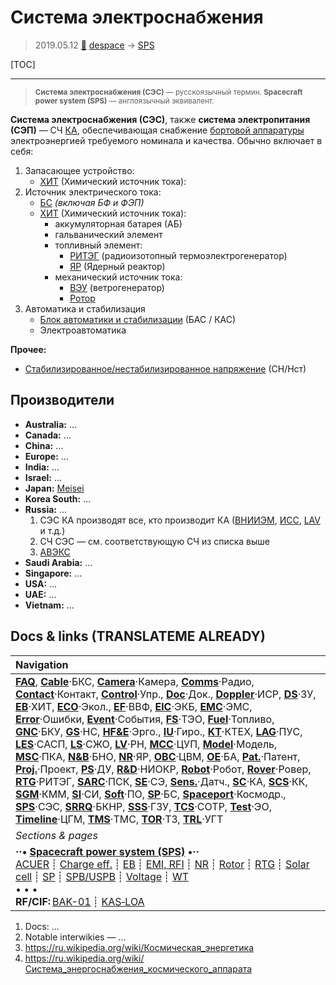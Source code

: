 # Система электроснабжения
> 2019.05.12 [🚀](../index/index.md) [despace](index.md) → [SPS](sps.md)

[TOC]

---

> <small>**Система электроснабжения (СЭС)** — русскоязычный термин. **Spacecraft power system (SPS)** — англоязычный эквивалент.</small>

**Система электроснабжения (СЭС)**, также **система электропитания (СЭП)** — СЧ [КА](sc.md), обеспечивающая снабжение [бортовой аппаратуры](oe.md) электроэнергией требуемого номинала и качества. Обычно включает в себя:

   1. Запасающее устройство:
      - [ХИТ](eb.md) (Химический источник тока):
   1. Источник электрического тока:
      - [БС](sp.md) *(включая БФ и ФЭП)*
      - [ХИТ](eb.md) (Химический источник тока):
         - аккумуляторная батарея (АБ)
         - гальванический элемент
         - топливный элемент:
            - [РИТЭГ](rtg.md) (радиоизотопный термоэлектрогенератор)
            - [ЯР](nr.md) (Ядерный реактор)
         - механический источник тока:
            - [ВЭУ](wt.md) (ветрогенератор)
            - [Ротор](rotor.md)
   1. Автоматика и стабилизация
      - [Блок автоматики и стабилизации](acuer.md) (БАС / КАС)
      - Электроавтоматика

**Прочее:**

   - [Стабилизированное/нестабилизированное напряжение](voltage.md) (СН/Нст)



## Производители

   - **Australia:** …
   - **Canada:** …
   - **China:** …
   - **Europe:** …
   - **India:** …
   - **Israel:** …
   - **Japan:** [Meisei](zz_meisei.md)
   - **Korea South:** …
   - **Russia:** …
      1. СЭС КА производят все, кто производит КА ([ВНИИЭМ](zz_vniiem.md), [ИСС](zz_iss_r.md), [LAV](zz_lav.md) и т.д.)
      1. СЧ СЭС — см. соответствующую СЧ из списка выше
      1. [АВЭКС](zz_aveks.md)
   - **Saudi Arabia:** …
   - **Singapore:** …
   - **USA:** …
   - **UAE:** …
   - **Vietnam:** …



<p style="page-break-after:always"> </p>

## Docs & links (TRANSLATEME ALREADY)
|Navigation|
|:--|
|**[FAQ](faq.md)**, **[Cable](cable.md)**·БКС, **[Camera](cam.md)**·Камера, **[Comms](comms.md)**·Радио, **[Contact](contact.md)**·Контакт, **[Control](control.md)**·Упр., **[Doc](doc.md)**·Док., **[Doppler](doppler.md)**·ИСР, **[DS](ds.md)**·ЗУ, **[EB](eb.md)**·ХИТ, **[ECO](ecology.md)**·Экол., **[EF](ef.md)**·ВВФ, **[ElC](elc.md)**·ЭКБ, **[EMC](emc.md)**·ЭМС, **[Error](error.md)**·Ошибки, **[Event](event.md)**·События, **[FS](fs.md)**·ТЭО, **[Fuel](fuel.md)**·Топливо, **[GNC](gnc.md)**·БКУ, **[GS](scs.md)**·НС, **[HF&E](hfe.md)**·Эрго., **[IU](iu.md)**·Гиро., **[KT](kt.md)**·КТЕХ, **[LAG](lag.md)**·ПУC, **[LES](les.md)**·САСП, **[LS](ls.md)**·СЖО, **[LV](lv.md)**·РН, **[MCC](mcc.md)**·ЦУП, **[Model](model.md)**·Модель, **[MSC](sc.md)**·ПКА, **[N&B](nnb.md)**·БНО, **[NR](nr.md)**·ЯР, **[OBC](obc.md)**·ЦВМ, **[OE](oe.md)**·БА, **[Pat.](патент.md)**·Патент, **[Proj.](project.md)**·Проект, **[PS](ps.md)**·ДУ, **[R&D](rnd.md)**·НИОКР, **[Robot](robotics.md)**·Робот, **[Rover](rover.md)**·Ровер, **[RTG](rtg.md)**·РИТЭГ, **[SARC](sarc.md)**·ПСК, **[SE](se.md)**·СЭ, **[Sens.](sensor.md)**·Датч., **[SC](sc.md)**·КА, **[SCS](scs.md)**·КК, **[SGM](sgm.md)**·КММ, **[SI](si.md)**·СИ, **[Soft](soft.md)**·ПО, **[SP](sp.md)**·БС, **[Spaceport](spaceport.md)**·Космодр., **[SPS](sps.md)**·СЭС, **[SRRQ](srrq.md)**·БКНР, **[SSS](sss.md)**·ГЗУ, **[TCS](tcs.md)**·СОТР, **[Test](test.md)**·ЭО, **[Timeline](timeline.md)**·ЦГМ, **[TMS](tms.md)**·ТМС, **[TOR](tor.md)**·ТЗ, **[TRL](trl.md)**·УГТ|
|*Sections & pages*|
|**··• [Spacecraft power system (SPS)](sps.md) •··**<br> [ACUER](acuer.md) ┊ [Charge eff.](charge_eff.md) ┊ [EB](eb.md) ┊ [EMI, RFI](emi.md) ┊ [NR](nr.md) ┊ [Rotor](rotor.md) ┊ [RTG](rtg.md) ┊ [Solar cell](sp.md) ┊ [SP](sp.md) ┊ [SPB/USPB](suspb.md) ┊ [Voltage](voltage.md) ┊ [WT](wt.md)<br>• • •<br> **RF/CIF:** [BAK-01](bak_01.md) ┊ [KAS‑LOA](kas_loa.md)|

   1. Docs: …
   1. Notable interwikies — …
   1. <https://ru.wikipedia.org/wiki/Космическая_энергетика>
   1. <https://ru.wikipedia.org/wiki/Система_энергоснабжения_космического_аппарата>